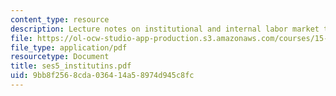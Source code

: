 ```yaml
---
content_type: resource
description: Lecture notes on institutional and internal labor market theory.
file: https://ol-ocw-studio-app-production.s3.amazonaws.com/courses/15-676-work-employment-and-industrial-relations-theory-spring-2008/9bb8f2568cda036414a58974d945c8fc_ses5_institutins.pdf
file_type: application/pdf
resourcetype: Document
title: ses5_institutins.pdf
uid: 9bb8f256-8cda-0364-14a5-8974d945c8fc
---
```

